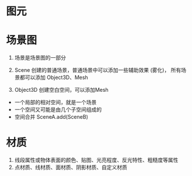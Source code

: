 # 图元

# 场景图
1. 场景是场景图的一部分

2. Scene 创建的普通场景，普通场景中可以添加一些辅助效果 (雾化)，
所有场景都可以添加 Object3D、Mesh

3. Object3D 创建空白空间，可以添加Mesh

- 一个局部的相对空间，就是一个场景
- 一个空间又可能是由几个子空间组成的
- 空间合并 SceneA.add(SceneB)


# 材质
1. 线段属性或物体表面的颜色、贴图、光亮程度、反光特性、粗糙度等属性
2. 点材质、线材质、面材质、阴影材质、自定义材质
